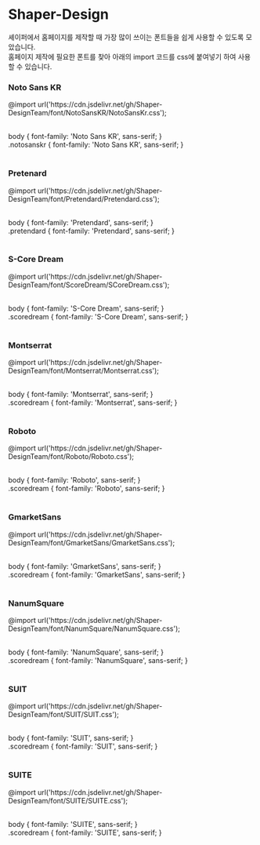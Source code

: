 # Shaper-Design

셰이퍼에서 홈페이지를 제작할 때 가장 많이 쓰이는 폰트들을 쉽게 사용할 수 있도록 모았습니다.<br>
홈페이지 제작에 필요한 폰트를 찾아 아래의 import 코드를 css에 붙여넣기 하여 사용할 수 있습니다.

<h3><b>Noto Sans KR</b></h3>
@import url('https://cdn.jsdelivr.net/gh/Shaper-DesignTeam/font/NotoSansKR/NotoSansKr.css');<br><br>

body { font-family: 'Noto Sans KR', sans-serif; }<br>
.notosanskr { font-family: 'Noto Sans KR', sans-serif; }<br><br>


<h3><b>Pretenard</b></h3>
@import url('https://cdn.jsdelivr.net/gh/Shaper-DesignTeam/font/Pretendard/Pretendard.css');<br><br>

body { font-family: 'Pretendard', sans-serif; }<br>
.pretendard { font-family: 'Pretendard', sans-serif; }<br><br>


<h3><b>S-Core Dream</b></h3>
@import url('https://cdn.jsdelivr.net/gh/Shaper-DesignTeam/font/ScoreDream/SCoreDream.css');<br><br>

body { font-family: 'S-Core Dream', sans-serif; }<br>
.scoredream { font-family: 'S-Core Dream', sans-serif; }<br><br>


<h3><b>Montserrat</b></h3>
@import url('https://cdn.jsdelivr.net/gh/Shaper-DesignTeam/font/Montserrat/Montserrat.css');<br><br>

body { font-family: 'Montserrat', sans-serif; }<br>
.scoredream { font-family: 'Montserrat', sans-serif; }<br><br>


<h3><b>Roboto</b></h3>
@import url('https://cdn.jsdelivr.net/gh/Shaper-DesignTeam/font/Roboto/Roboto.css');<br><br>

body { font-family: 'Roboto', sans-serif; }<br>
.scoredream { font-family: 'Roboto', sans-serif; }<br><br>


<h3><b>GmarketSans</b></h3>
@import url('https://cdn.jsdelivr.net/gh/Shaper-DesignTeam/font/GmarketSans/GmarketSans.css');<br><br>

body { font-family: 'GmarketSans', sans-serif; }<br>
.scoredream { font-family: 'GmarketSans', sans-serif; }<br><br>


<h3><b>NanumSquare</b></h3>
@import url('https://cdn.jsdelivr.net/gh/Shaper-DesignTeam/font/NanumSquare/NanumSquare.css');<br><br>

body { font-family: 'NanumSquare', sans-serif; }<br>
.scoredream { font-family: 'NanumSquare', sans-serif; }<br><br>


<h3><b>SUIT</b></h3>
@import url('https://cdn.jsdelivr.net/gh/Shaper-DesignTeam/font/SUIT/SUIT.css');<br><br>

body { font-family: 'SUIT', sans-serif; }<br>
.scoredream { font-family: 'SUIT', sans-serif; }<br><br>


<h3><b>SUITE</b></h3>
@import url('https://cdn.jsdelivr.net/gh/Shaper-DesignTeam/font/SUITE/SUITE.css');<br><br>

body { font-family: 'SUITE', sans-serif; }<br>
.scoredream { font-family: 'SUITE', sans-serif; }<br><br>

